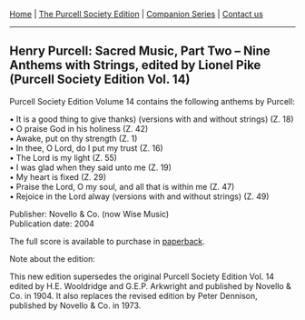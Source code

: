 [Home](/index.md)  |  [The Purcell Society Edition](/purcell-society-edition.md)  |  [Companion Series](/purcell-society-companion-series.md)  |  [Contact us](/contact-us.md)

***  

## Henry Purcell: Sacred Music, Part Two – Nine Anthems with Strings, edited by Lionel Pike (Purcell Society Edition Vol. 14)  

Purcell Society Edition Volume 14 contains the following anthems by Purcell:  

•	It is a good thing to give thanks) (versions with and without strings) (Z. 18)  
•	O praise God in his holiness (Z. 42)  
•	Awake, put on thy strength (Z. 1)  
•	In thee, O Lord, do I put my trust (Z. 16)  
•	The Lord is my light (Z. 55)  
•	I was glad when they said unto me (Z. 19)  
•	My heart is fixed (Z. 29)  
•	Praise the Lord, O my soul, and all that is within me (Z. 47)  
•	Rejoice in the Lord alway (versions with and without strings) (Z. 49)  

Publisher: Novello & Co. (now Wise Music)  
Publication date: 2004  

The full score is available to purchase in [paperback](https://www.musicroom.com/product/musnov151014/purcell-society-volume-14.aspx).  

Note about the edition:  

This new edition supersedes the original Purcell Society Edition Vol. 14 edited by H.E. Wooldridge and G.E.P. Arkwright and published by Novello & Co. in 1904. It also replaces the revised edition by Peter Dennison, published by Novello & Co. in 1973.
